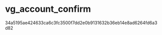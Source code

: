 vg_account_confirm
==================
34a5195ae424633ca6c3fc3500f7dd2e0b9131632b36eb14e8ad6264fd6a3d82
